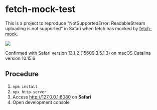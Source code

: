 # fetch-mock-test

This is a project to reproduce "NotSupportedError: ReadableStream uploading is not supported" in Safari when fetch has mocked by [fetch-mock][].

![](https://user-images.githubusercontent.com/546312/88761220-a79d3f00-d1a9-11ea-8027-2a80bbc48fb7.png)

Confirmed with Safari version 13.1.2 (15609.3.5.1.3) on macOS Catalina version 10.15.6

[fetch-mock]: https://github.com/wheresrhys/fetch-mock

## Procedure

1. `npm install`
2. `npx http-server`
3. Access http://127.0.0.1:8080 on **Safari**
4. Open development console
